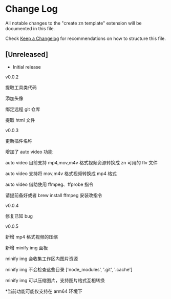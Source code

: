 # Change Log

All notable changes to the "create zn template" extension will be documented in
this file.

Check [Keep a Changelog](http://keepachangelog.com/) for recommendations on how
to structure this file.

## [Unreleased]

- Initial release

v0.0.2

提取工具类代码

添加头像

绑定远程 git 仓库

提取 html 文件

v0.0.3

更新插件名称

增加了 auto video 功能

auto video 目前支持 mp4,mov,m4v 格式视频资源转换成 zn 可用的 flv 文件

auto video 支持将 mov,m4v 格式视频转换成 mp4 格式

auto video 借助使用 ffmpeg、ffprobe 指令

请提前备好或者 brew install ffmpeg 安装改指令

v0.0.4

修复已知 bug

v0.0.5

新增 mp4 格式视频的压缩

新增 minify img 面板

minify img 会收集工作区内图片资源

minify img 不会检查这些目录 ['node_modules', '.git', '.cache']

minify img 可以压缩图片，支持图片格式互相转换

\*当前功能可能仅支持在 arm64 环境下

